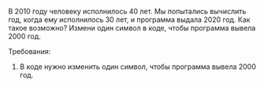 
В 2010 году человеку исполнилось 40 лет.
Мы попытались вычислить год, когда ему исполнилось 30 лет, и программа выдала 2020 год. Как такое возможно?
Измени один символ в коде, чтобы программа вывела 2000 год.


Требования:
1.	В коде нужно изменить один символ, чтобы программа вывела 2000 год.


